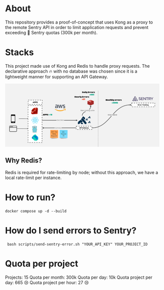 # About

This repository provides a proof-of-concept that uses Kong as a proxy to the remote Sentry API in order to limit application requests and prevent exceeding 🐛 Sentry quotas (300k per month).

# Stacks

This project made use of Kong and Redis to handle proxy requests.
The declarative approach 🔥 with no database was chosen since it is a lightweight manner for supporting an API Gateway.

![diagram](./assets/diagram.jpg)

## Why Redis?

Redis is required for rate-limiting by node; without this approach, we have a local rate-limit per instance.

# How to run?

```shell
docker compose up -d --build
```

# How do I send errors to Sentry?

```shell
 bash scripts/send-sentry-error.sh "YOUR_API_KEY" YOUR_PROJECT_ID
```

# Quota per project

Projects: 15
Quota per month: 300k
Quota per day: 10k
Quota project per day: 665 😢
Quota project per hour: 27 😢